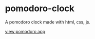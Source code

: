 # pomodoro-clock
A pomodoro clock made with html, css, js.

[view pomodoro app](https://sourybunny.github.io/pomodoro-clock/)

